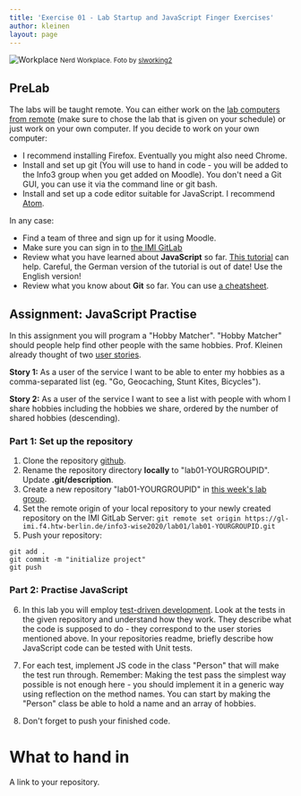 ```yaml
---
title: 'Exercise 01 - Lab Startup and JavaScript Finger Exercises'
author: kleinen
layout: page
---
```

![Workplace](../images/workplace.jpg "pumpkins")
<small class = "float-right">Nerd Workplace. Foto by [slworking2](https://www.flickr.com/photos/slworking/8539204081/)</small>

## PreLab
The labs will be taught remote. You can either work on the [lab computers from remote](https://imi-bachelor.htw-berlin.de/studium/labore/hinweise/entfernter-zugriff-auf-labor-pcs-ueber-vpn-und-remote-desktop/) (make sure to chose the lab that is given on your schedule) or just work on your own computer. If you decide to work on your own computer:
* I recommend installing Firefox. Eventually you might also need Chrome. 
* Install and set up git (You will use  to hand in code - you will be added to the Info3 group when you get added on Moodle). You don't need a Git GUI, you can use it via the command line or git bash.
* Install and set up a code editor suitable for JavaScript. I recommend [Atom](https://atom.io). 

In any case:
* Find a team of three and sign up for it using Moodle.
* Make sure you can sign in to [the IMI GitLab](https://gl-imi.f4.htw-berlin.de)
* Review what you have learned about **JavaScript** so far. [This tutorial](https://developer.mozilla.org/en-US/docs/Learn/Getting_started_with_the_web/JavaScript_basics) can help. Careful, the German version  of the tutorial is out of date! Use the English version! 
* Review what you know about **Git** so far. You can use [a cheatsheet](https://www.atlassian.com/git/tutorials/atlassian-git-cheatsheet).

## Assignment: JavaScript Practise
In this assignment you will program a "Hobby Matcher". "Hobby Matcher" should people help find other people with the same hobbies. Prof. Kleinen already thought of two [user stories](https://en.wikipedia.org/wiki/User_story). 

**Story 1:** As a user of the service I want to be able to enter my hobbies as a comma-separated list (eg. "Go, Geocaching, Stunt Kites, Bicycles").

**Story 2:** As a user of the service I want to see a list with people with whom I share hobbies including the hobbies we share, ordered by the number of shared hobbies (descending).

### Part 1: Set up the repository

1. Clone the repository [github](https://github.com/htw-imi-info3/lab-01-js-exercise). 
2. Rename the repository directory **locally** to "lab01-YOURGROUPID". Update **.git/description**. 
3. Create a new repository "lab01-YOURGROUPID" in [this week's lab group](https://gl-imi.f4.htw-berlin.de/info3-wise2020/lab01).
4. Set the remote origin of your local repository to your newly created repository on the IMI GitLab Server: 
`git remote set origin https://gl-imi.f4.htw-berlin.de/info3-wise2020/lab01/lab01-YOURGROUPID.git`
5. Push your repository: 
```
git add .
git commit -m "initialize project"
git push
```

### Part 2: Practise JavaScript

6. In this lab you will employ [test-driven development](https://en.wikipedia.org/wiki/Test-driven_development). Look at the tests in the given repository and understand how they work. They describe what the code is supposed to do - they correspond to the user stories mentioned above. In your repositories readme, briefly describe how JavaScript code can be tested with Unit tests. 

<!-- sth like * Get to know the web development tools of Firefox (open them with Right Click > "Inspect Element"). We are especially interested in the tabs "Console" and "Debugger". "Console" is where JavaScript will print to and using the "Debugger" you can debug your JavaScript. -->

7. For each test, implement JS code in the class "Person" that will make the test run through. Remember: Making the test pass the simplest way possible is not enough here - you should implement it in a generic way using reflection on the method names. You can start by making the "Person" class be able to hold a name and an array of hobbies.

8. Don't forget to push your finished code.

# What to hand in
A link to your repository.
